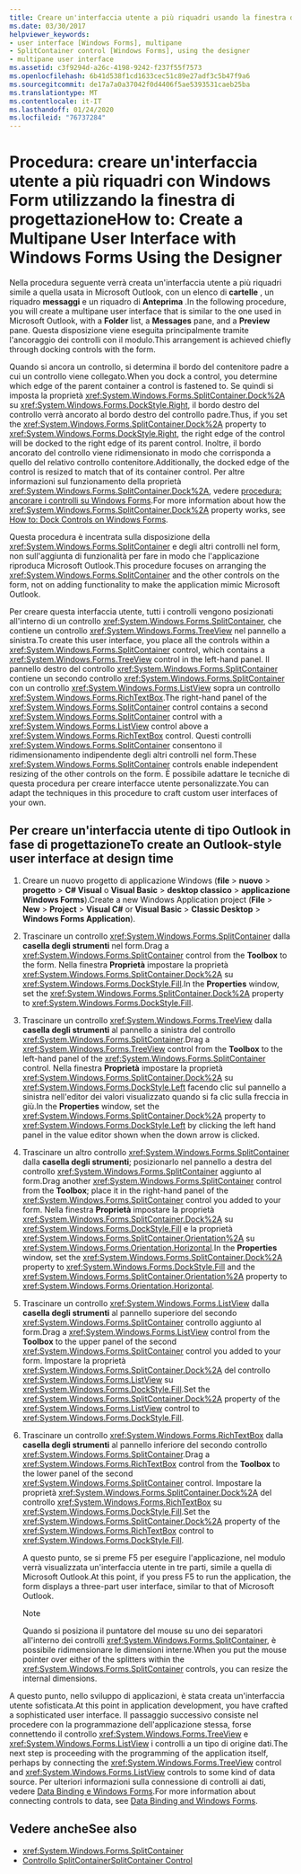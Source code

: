 ```yaml
---
title: Creare un'interfaccia utente a più riquadri usando la finestra di progettazione
ms.date: 03/30/2017
helpviewer_keywords:
- user interface [Windows Forms], multipane
- SplitContainer control [Windows Forms], using the designer
- multipane user interface
ms.assetid: c3f9294d-a26c-4198-9242-f237f55f7573
ms.openlocfilehash: 6b41d538f1cd1633cec51c89e27adf3c5b47f9a6
ms.sourcegitcommit: de17a7a0a37042f0d4406f5ae5393531caeb25ba
ms.translationtype: MT
ms.contentlocale: it-IT
ms.lasthandoff: 01/24/2020
ms.locfileid: "76737284"
---
```

# <a name="how-to-create-a-multipane-user-interface-with-windows-forms-using-the-designer"></a><span data-ttu-id="9b14e-102">Procedura: creare un'interfaccia utente a più riquadri con Windows Form utilizzando la finestra di progettazione</span><span class="sxs-lookup"><span data-stu-id="9b14e-102">How to: Create a Multipane User Interface with Windows Forms Using the Designer</span></span>
<span data-ttu-id="9b14e-103">Nella procedura seguente verrà creata un'interfaccia utente a più riquadri simile a quella usata in Microsoft Outlook, con un elenco di **cartelle** , un riquadro **messaggi** e un riquadro di **Anteprima** .</span><span class="sxs-lookup"><span data-stu-id="9b14e-103">In the following procedure, you will create a multipane user interface that is similar to the one used in Microsoft Outlook, with a **Folder** list, a **Messages** pane, and a **Preview** pane.</span></span> <span data-ttu-id="9b14e-104">Questa disposizione viene eseguita principalmente tramite l'ancoraggio dei controlli con il modulo.</span><span class="sxs-lookup"><span data-stu-id="9b14e-104">This arrangement is achieved chiefly through docking controls with the form.</span></span>

 <span data-ttu-id="9b14e-105">Quando si ancora un controllo, si determina il bordo del contenitore padre a cui un controllo viene collegato.</span><span class="sxs-lookup"><span data-stu-id="9b14e-105">When you dock a control, you determine which edge of the parent container a control is fastened to.</span></span> <span data-ttu-id="9b14e-106">Se quindi si imposta la proprietà <xref:System.Windows.Forms.SplitContainer.Dock%2A> su <xref:System.Windows.Forms.DockStyle.Right>, il bordo destro del controllo verrà ancorato al bordo destro del controllo padre.</span><span class="sxs-lookup"><span data-stu-id="9b14e-106">Thus, if you set the <xref:System.Windows.Forms.SplitContainer.Dock%2A> property to <xref:System.Windows.Forms.DockStyle.Right>, the right edge of the control will be docked to the right edge of its parent control.</span></span> <span data-ttu-id="9b14e-107">Inoltre, il bordo ancorato del controllo viene ridimensionato in modo che corrisponda a quello del relativo controllo contenitore.</span><span class="sxs-lookup"><span data-stu-id="9b14e-107">Additionally, the docked edge of the control is resized to match that of its container control.</span></span> <span data-ttu-id="9b14e-108">Per altre informazioni sul funzionamento della proprietà <xref:System.Windows.Forms.SplitContainer.Dock%2A>, vedere [procedura: ancorare i controlli su Windows Forms](how-to-dock-controls-on-windows-forms.md).</span><span class="sxs-lookup"><span data-stu-id="9b14e-108">For more information about how the <xref:System.Windows.Forms.SplitContainer.Dock%2A> property works, see [How to: Dock Controls on Windows Forms](how-to-dock-controls-on-windows-forms.md).</span></span>

 <span data-ttu-id="9b14e-109">Questa procedura è incentrata sulla disposizione della <xref:System.Windows.Forms.SplitContainer> e degli altri controlli nel form, non sull'aggiunta di funzionalità per fare in modo che l'applicazione riproduca Microsoft Outlook.</span><span class="sxs-lookup"><span data-stu-id="9b14e-109">This procedure focuses on arranging the <xref:System.Windows.Forms.SplitContainer> and the other controls on the form, not on adding functionality to make the application mimic Microsoft Outlook.</span></span>

 <span data-ttu-id="9b14e-110">Per creare questa interfaccia utente, tutti i controlli vengono posizionati all'interno di un controllo <xref:System.Windows.Forms.SplitContainer>, che contiene un controllo <xref:System.Windows.Forms.TreeView> nel pannello a sinistra.</span><span class="sxs-lookup"><span data-stu-id="9b14e-110">To create this user interface, you place all the controls within a <xref:System.Windows.Forms.SplitContainer> control, which contains a <xref:System.Windows.Forms.TreeView> control in the left-hand panel.</span></span> <span data-ttu-id="9b14e-111">Il pannello destro del controllo <xref:System.Windows.Forms.SplitContainer> contiene un secondo controllo <xref:System.Windows.Forms.SplitContainer> con un controllo <xref:System.Windows.Forms.ListView> sopra un controllo <xref:System.Windows.Forms.RichTextBox>.</span><span class="sxs-lookup"><span data-stu-id="9b14e-111">The right-hand panel of the <xref:System.Windows.Forms.SplitContainer> control contains a second <xref:System.Windows.Forms.SplitContainer> control with a <xref:System.Windows.Forms.ListView> control above a <xref:System.Windows.Forms.RichTextBox> control.</span></span> <span data-ttu-id="9b14e-112">Questi controlli <xref:System.Windows.Forms.SplitContainer> consentono il ridimensionamento indipendente degli altri controlli nel form.</span><span class="sxs-lookup"><span data-stu-id="9b14e-112">These <xref:System.Windows.Forms.SplitContainer> controls enable independent resizing of the other controls on the form.</span></span> <span data-ttu-id="9b14e-113">È possibile adattare le tecniche di questa procedura per creare interfacce utente personalizzate.</span><span class="sxs-lookup"><span data-stu-id="9b14e-113">You can adapt the techniques in this procedure to craft custom user interfaces of your own.</span></span>

## <a name="to-create-an-outlook-style-user-interface-at-design-time"></a><span data-ttu-id="9b14e-114">Per creare un'interfaccia utente di tipo Outlook in fase di progettazione</span><span class="sxs-lookup"><span data-stu-id="9b14e-114">To create an Outlook-style user interface at design time</span></span>

1. <span data-ttu-id="9b14e-115">Creare un nuovo progetto di applicazione Windows (**file** > **nuovo** > **progetto** >  **C# Visual** o **Visual Basic** > **desktop classico** > **applicazione Windows Forms**).</span><span class="sxs-lookup"><span data-stu-id="9b14e-115">Create a new Windows Application project (**File** > **New** > **Project** > **Visual C#** or **Visual Basic** > **Classic Desktop** > **Windows Forms Application**).</span></span>

2. <span data-ttu-id="9b14e-116">Trascinare un controllo <xref:System.Windows.Forms.SplitContainer> dalla **casella degli strumenti** nel form.</span><span class="sxs-lookup"><span data-stu-id="9b14e-116">Drag a <xref:System.Windows.Forms.SplitContainer> control from the **Toolbox** to the form.</span></span> <span data-ttu-id="9b14e-117">Nella finestra **Proprietà** impostare la proprietà <xref:System.Windows.Forms.SplitContainer.Dock%2A> su <xref:System.Windows.Forms.DockStyle.Fill>.</span><span class="sxs-lookup"><span data-stu-id="9b14e-117">In the **Properties** window, set the <xref:System.Windows.Forms.SplitContainer.Dock%2A> property to <xref:System.Windows.Forms.DockStyle.Fill>.</span></span>

3. <span data-ttu-id="9b14e-118">Trascinare un controllo <xref:System.Windows.Forms.TreeView> dalla **casella degli strumenti** al pannello a sinistra del controllo <xref:System.Windows.Forms.SplitContainer>.</span><span class="sxs-lookup"><span data-stu-id="9b14e-118">Drag a <xref:System.Windows.Forms.TreeView> control from the **Toolbox** to the left-hand panel of the <xref:System.Windows.Forms.SplitContainer> control.</span></span> <span data-ttu-id="9b14e-119">Nella finestra **Proprietà** impostare la proprietà <xref:System.Windows.Forms.SplitContainer.Dock%2A> su <xref:System.Windows.Forms.DockStyle.Left> facendo clic sul pannello a sinistra nell'editor dei valori visualizzato quando si fa clic sulla freccia in giù.</span><span class="sxs-lookup"><span data-stu-id="9b14e-119">In the **Properties** window, set the <xref:System.Windows.Forms.SplitContainer.Dock%2A> property to <xref:System.Windows.Forms.DockStyle.Left> by clicking the left hand panel in the value editor shown when the down arrow is clicked.</span></span>

4. <span data-ttu-id="9b14e-120">Trascinare un altro controllo <xref:System.Windows.Forms.SplitContainer> dalla **casella degli strumenti**; posizionarlo nel pannello a destra del controllo <xref:System.Windows.Forms.SplitContainer> aggiunto al form.</span><span class="sxs-lookup"><span data-stu-id="9b14e-120">Drag another <xref:System.Windows.Forms.SplitContainer> control from the **Toolbox**; place it in the right-hand panel of the <xref:System.Windows.Forms.SplitContainer> control you added to your form.</span></span> <span data-ttu-id="9b14e-121">Nella finestra **Proprietà** impostare la proprietà <xref:System.Windows.Forms.SplitContainer.Dock%2A> su <xref:System.Windows.Forms.DockStyle.Fill> e la proprietà <xref:System.Windows.Forms.SplitContainer.Orientation%2A> su <xref:System.Windows.Forms.Orientation.Horizontal>.</span><span class="sxs-lookup"><span data-stu-id="9b14e-121">In the **Properties** window, set the <xref:System.Windows.Forms.SplitContainer.Dock%2A> property to <xref:System.Windows.Forms.DockStyle.Fill> and the <xref:System.Windows.Forms.SplitContainer.Orientation%2A> property to <xref:System.Windows.Forms.Orientation.Horizontal>.</span></span>

5. <span data-ttu-id="9b14e-122">Trascinare un controllo <xref:System.Windows.Forms.ListView> dalla **casella degli strumenti** al pannello superiore del secondo <xref:System.Windows.Forms.SplitContainer> controllo aggiunto al form.</span><span class="sxs-lookup"><span data-stu-id="9b14e-122">Drag a <xref:System.Windows.Forms.ListView> control from the **Toolbox** to the upper panel of the second <xref:System.Windows.Forms.SplitContainer> control you added to your form.</span></span> <span data-ttu-id="9b14e-123">Impostare la proprietà <xref:System.Windows.Forms.SplitContainer.Dock%2A> del controllo <xref:System.Windows.Forms.ListView> su <xref:System.Windows.Forms.DockStyle.Fill>.</span><span class="sxs-lookup"><span data-stu-id="9b14e-123">Set the <xref:System.Windows.Forms.SplitContainer.Dock%2A> property of the <xref:System.Windows.Forms.ListView> control to <xref:System.Windows.Forms.DockStyle.Fill>.</span></span>

6. <span data-ttu-id="9b14e-124">Trascinare un controllo <xref:System.Windows.Forms.RichTextBox> dalla **casella degli strumenti** al pannello inferiore del secondo controllo <xref:System.Windows.Forms.SplitContainer>.</span><span class="sxs-lookup"><span data-stu-id="9b14e-124">Drag a <xref:System.Windows.Forms.RichTextBox> control from the **Toolbox** to the lower panel of the second <xref:System.Windows.Forms.SplitContainer> control.</span></span> <span data-ttu-id="9b14e-125">Impostare la proprietà <xref:System.Windows.Forms.SplitContainer.Dock%2A> del controllo <xref:System.Windows.Forms.RichTextBox> su <xref:System.Windows.Forms.DockStyle.Fill>.</span><span class="sxs-lookup"><span data-stu-id="9b14e-125">Set the <xref:System.Windows.Forms.SplitContainer.Dock%2A> property of the <xref:System.Windows.Forms.RichTextBox> control to <xref:System.Windows.Forms.DockStyle.Fill>.</span></span>

     <span data-ttu-id="9b14e-126">A questo punto, se si preme F5 per eseguire l'applicazione, nel modulo verrà visualizzata un'interfaccia utente in tre parti, simile a quella di Microsoft Outlook.</span><span class="sxs-lookup"><span data-stu-id="9b14e-126">At this point, if you press F5 to run the application, the form displays a three-part user interface, similar to that of Microsoft Outlook.</span></span>

    > [!NOTE]
    > <span data-ttu-id="9b14e-127">Quando si posiziona il puntatore del mouse su uno dei separatori all'interno dei controlli <xref:System.Windows.Forms.SplitContainer>, è possibile ridimensionare le dimensioni interne.</span><span class="sxs-lookup"><span data-stu-id="9b14e-127">When you put the mouse pointer over either of the splitters within the <xref:System.Windows.Forms.SplitContainer> controls, you can resize the internal dimensions.</span></span>

<span data-ttu-id="9b14e-128">A questo punto, nello sviluppo di applicazioni, è stata creata un'interfaccia utente sofisticata.</span><span class="sxs-lookup"><span data-stu-id="9b14e-128">At this point in application development, you have crafted a sophisticated user interface.</span></span> <span data-ttu-id="9b14e-129">Il passaggio successivo consiste nel procedere con la programmazione dell'applicazione stessa, forse connettendo il controllo <xref:System.Windows.Forms.TreeView> e <xref:System.Windows.Forms.ListView> i controlli a un tipo di origine dati.</span><span class="sxs-lookup"><span data-stu-id="9b14e-129">The next step is proceeding with the programming of the application itself, perhaps by connecting the <xref:System.Windows.Forms.TreeView> control and <xref:System.Windows.Forms.ListView> controls to some kind of data source.</span></span> <span data-ttu-id="9b14e-130">Per ulteriori informazioni sulla connessione di controlli ai dati, vedere [Data Binding e Windows Forms](../data-binding-and-windows-forms.md).</span><span class="sxs-lookup"><span data-stu-id="9b14e-130">For more information about connecting controls to data, see [Data Binding and Windows Forms](../data-binding-and-windows-forms.md).</span></span>

## <a name="see-also"></a><span data-ttu-id="9b14e-131">Vedere anche</span><span class="sxs-lookup"><span data-stu-id="9b14e-131">See also</span></span>

- <xref:System.Windows.Forms.SplitContainer>
- [<span data-ttu-id="9b14e-132">Controllo SplitContainer</span><span class="sxs-lookup"><span data-stu-id="9b14e-132">SplitContainer Control</span></span>](splitcontainer-control-windows-forms.md)
